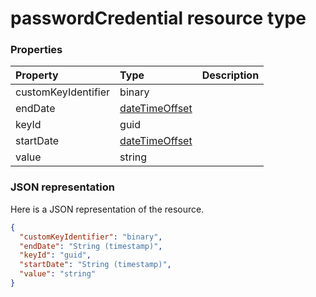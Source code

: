 # passwordCredential resource type




### Properties
| Property	   | Type	|Description|
|:---------------|:--------|:----------|
|customKeyIdentifier|binary||
|endDate|[dateTimeOffset](datetimeoffset.md)||
|keyId|guid||
|startDate|[dateTimeOffset](datetimeoffset.md)||
|value|string||

### JSON representation

Here is a JSON representation of the resource.

<!-- {
  "blockType": "resource",
  "optionalProperties": [

  ],
  "@odata.type": "microsoft.graph.passwordcredential"
}-->

```json
{
  "customKeyIdentifier": "binary",
  "endDate": "String (timestamp)",
  "keyId": "guid",
  "startDate": "String (timestamp)",
  "value": "string"
}

```

<!-- uuid: 8fcb5dbc-d5aa-4681-8e31-b001d5168d79
2015-10-25 14:57:30 UTC -->
<!-- {
  "type": "#page.annotation",
  "description": "passwordCredential resource",
  "keywords": "",
  "section": "documentation",
  "tocPath": ""
}-->